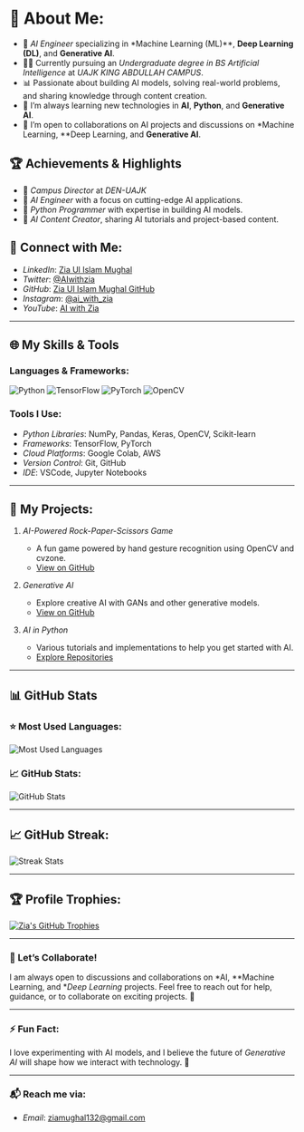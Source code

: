 # 💫 About Me:
- 🔬 *AI Engineer* specializing in *Machine Learning (ML)**, **Deep Learning (DL)**, and **Generative AI**.
- 🧑‍🎓 Currently pursuing an *Undergraduate degree in BS Artificial Intelligence* at *UAJK KING ABDULLAH CAMPUS*.
- 📊 Passionate about building AI models, solving real-world problems, and sharing knowledge through content creation.
- 🌱 I’m always learning new technologies in **AI**, **Python**, and **Generative AI**.
- 🤝 I’m open to collaborations on AI projects and discussions on *Machine Learning, **Deep Learning, and **Generative AI**.

## 🏆 Achievements & Highlights
- 🏅 *Campus Director* at *DEN-UAJK*
- 🌟 *AI Engineer* with a focus on cutting-edge AI applications.
- 🐍 *Python Programmer* with expertise in building AI models.
- 🎥 *AI Content Creator*, sharing AI tutorials and project-based content.


## 🎯 Connect with Me:
- *LinkedIn*: [Zia Ul Islam Mughal](https://www.linkedin.com/in/ziaulislammughal)
- *Twitter*: [@AIwithzia](https://twitter.com/AIwithzia)
- *GitHub*: [Zia Ul Islam Mughal GitHub](https://github.com/ziaulislammughal)
- *Instagram*: [@ai_with_zia](https://www.instagram.com/ai_with_zia)
- *YouTube*: [AI with Zia](https://www.youtube.com/@AIwithzia)

---

## 🌐 My Skills & Tools
### Languages & Frameworks:
![Python](https://img.shields.io/badge/Python-3.8%20-%231573B6?logo=python&logoColor=white) 
![TensorFlow](https://img.shields.io/badge/TensorFlow-2.0%20-%23FF6F00?logo=tensorflow&logoColor=white) 
![PyTorch](https://img.shields.io/badge/PyTorch-1.12%20-%23EE4C2C?logo=pytorch&logoColor=white)
![OpenCV](https://img.shields.io/badge/OpenCV%20-%23AA0000?logo=opencv&logoColor=white)

### Tools I Use:
- *Python Libraries*: NumPy, Pandas, Keras, OpenCV, Scikit-learn
- *Frameworks*: TensorFlow, PyTorch
- *Cloud Platforms*: Google Colab, AWS
- *Version Control*: Git, GitHub
- *IDE*: VSCode, Jupyter Notebooks

---

## 🚀 My Projects:
1. *AI-Powered Rock-Paper-Scissors Game*  
   - A fun game powered by hand gesture recognition using OpenCV and cvzone.
   - [View on GitHub](https://github.com/ziaulislammughal/AI-Powered-Rock-Paper-Scissor-Game)

2. *Generative AI*  
   - Explore creative AI with GANs and other generative models.
   - [View on GitHub](https://github.com/ziaulislammughal/Generative_AI)

3. *AI in Python*  
   - Various tutorials and implementations to help you get started with AI.
   - [Explore Repositories](https://github.com/ziaulislammughal?tab=repositories)

---

## 📊 GitHub Stats

### ⭐ Most Used Languages:
![Most Used Languages](https://github-readme-stats.vercel.app/api/top-langs/?username=ziaulislammughal&layout=compact&theme=transparent)

### 📈 GitHub Stats:
![GitHub Stats](https://github-readme-stats.vercel.app/api?username=ziaulislammughal&show_icons=true&locale=en&theme=transparent)

---

## 📈 GitHub Streak:
![Streak Stats](https://github-readme-streak-stats.herokuapp.com/?user=ziaulislammughal&theme=transparent)

---

## 🏆 Profile Trophies:
[![Zia's GitHub Trophies](https://github-profile-trophy.vercel.app/?username=ziaulislammughal&theme=radical&margin-w=15&margin-h=15)](https://github.com/ziaulislammughal)

---

### 💬 Let’s Collaborate!
I am always open to discussions and collaborations on *AI, **Machine Learning, and **Deep Learning* projects. Feel free to reach out for help, guidance, or to collaborate on exciting projects. 🚀

---

### ⚡ Fun Fact:
I love experimenting with AI models, and I believe the future of *Generative AI* will shape how we interact with technology. 🔮

---

### 📬 Reach me via:
- *Email*: [ziamughal132@gmail.com](mailto:ziamughal132@gmail.com)
